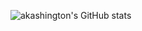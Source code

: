 ![akashington's GitHub stats](https://github-readme-stats.vercel.app/api?username=akashington&show_icons=true&theme=nord&hide=issues&include_all_commits=true&hide_border=true)
